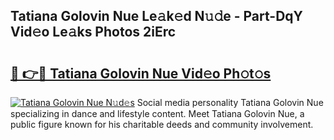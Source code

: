 ## Tatiana Golovin Nue Le𝚊k𝚎d N𝚞𝚍e - Part-DqY Vid𝚎o Le𝚊ks Photos 2iErc

# <h2><a href="http://fb7z3h.evod.top/?m=Tatiana+Golovin+Nue">🔗 👉🔴 Tatiana Golovin Nue Vid𝚎o Ph𝚘t𝚘s</a></h2>

[![Tatiana Golovin Nue N𝚞d𝚎s](https://i.imgur.com/8V9OHl7.gif)](http://fb7z3h.evod.top/?m=Tatiana+Golovin+Nue)
Social media personality Tatiana Golovin Nue specializing in dance and lifestyle content. Meet Tatiana Golovin Nue, a public figure known for his charitable deeds and community involvement. 
